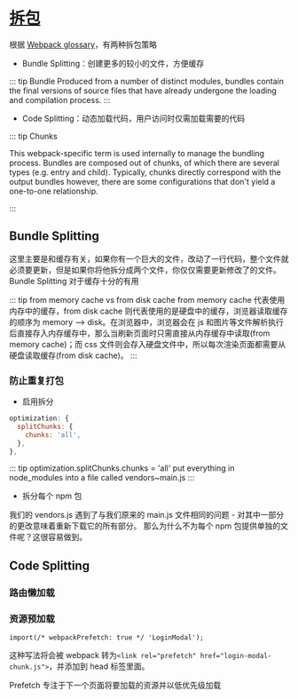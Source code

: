# [拆包](https://hackernoon.com/the-100-correct-way-to-split-your-chunks-with-webpack-f8a9df5b7758)

根据 [Webpack glossary](https://webpack.js.org/glossary/)，有两种拆包策略

- Bundle Splitting：创建更多的较小的文件，方便缓存

::: tip Bundle
Produced from a number of distinct modules, bundles contain the final versions of source files that have already undergone the loading and compilation process.
:::

- Code Splitting：动态加载代码，用户访问时仅需加载需要的代码

::: tip Chunks

This webpack-specific term is used internally to manage the bundling process. Bundles are composed out of chunks, of which there are several types (e.g. entry and child). Typically, chunks directly correspond with the output bundles however, there are some configurations that don't yield a one-to-one relationship.

:::

## Bundle Splitting

这里主要是和缓存有关，如果你有一个巨大的文件，改动了一行代码，整个文件就必须要更新，但是如果你将他拆分成两个文件，你仅仅需要更新修改了的文件。Bundle Splitting 对于缓存十分的有用

::: tip from memory cache vs from disk cache
from memory cache 代表使用内存中的缓存，from disk cache 则代表使用的是硬盘中的缓存，浏览器读取缓存的顺序为 memory –> disk。在浏览器中，浏览器会在 js 和图片等文件解析执行后直接存入内存缓存中，那么当刷新页面时只需直接从内存缓存中读取(from memory cache)；而 css 文件则会存入硬盘文件中，所以每次渲染页面都需要从硬盘读取缓存(from disk cache)。
:::

### 防止重复打包

- 启用拆分

```javascript
optimization: {
  splitChunks: {
    chunks: 'all',
  },
},
```

::: tip optimization.splitChunks.chunks = 'all'
put everything in node_modules into a file called vendors~main.js
:::

- 拆分每个 npm 包

我们的 vendors.js 遇到了与我们原来的 main.js 文件相同的问题 - 对其中一部分的更改意味着重新下载它的所有部分。
那么为什么不为每个 npm 包提供单独的文件呢？这很容易做到。

## Code Splitting

### 路由懒加载

### 资源预加载

`import(/* webpackPrefetch: true */ 'LoginModal');`

这种写法将会被 webpack 转为`<link rel="prefetch" href="login-modal-chunk.js">`，并添加到 head 标签里面。

Prefetch 专注于下一个页面将要加载的资源并以低优先级加载
